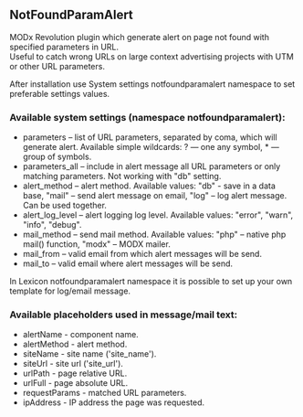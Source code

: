 ## NotFoundParamAlert

MODx Revolution plugin which generate alert on page not found with specified parameters in URL.  
Useful to catch wrong URLs on large context advertising projects with UTM or other URL parameters.

After installation use System settings notfoundparamalert namespace to set preferable settings values.

### Available system settings (namespace notfoundparamalert):

* parameters – list of URL parameters, separated by coma, which will generate alert. Available simple wildcards: ? — one any symbol, * — group of symbols.
* parameters_all – include in alert message all URL parameters or only matching parameters. Not working with "db" setting. 
* alert_method – alert method. Available values: "db" - save in a data base, "mail" – send alert message on email, "log" – log alert message. Can be used together.
* alert_log_level – alert logging log level. Available values: "error", "warn", "info", "debug".
* mail_method – send mail method. Available values: "php" – native php mail() function, "modx" – MODX mailer.
* mail_from – valid email from which alert messages will be send.
* mail_to – valid email where alert messages will be send.

In Lexicon notfoundparamalert namespace it is possible to set up your own template for log/email message.

### Available placeholders used in message/mail text:

* alertName - component name.
* alertMethod - alert method.
* siteName - site name ('site_name').
* siteUrl - site url ('site_url').
* urlPath - page relative URL.
* urlFull - page absolute URL.
* requestParams - matched URL parameters.
* ipAddress - IP address the page was requested.